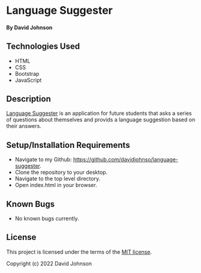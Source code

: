 # Language Suggester

#### By David Johnson

## Technologies Used

* HTML
* CSS
* Bootstrap
* JavaScript

## Description

[Language Suggester](https://davidjohnso.github.io/language-suggester/) is an application for future students that asks a series of questions about themselves and provids a language suggestion based on their answers.

## Setup/Installation Requirements

* Navigate to my Github: https://github.com/davidjohnso/language-suggester.
* Clone the repository to your desktop.
* Navigate to the top level directory.
* Open index.html in your browser.

## Known Bugs

*  No known bugs currently.

## License

This project is licensed under the terms of the [MIT license](LICENSE).

Copyright (c) 2022 David Johnson